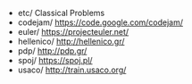 - etc/ Classical Problems
- codejam/ <https://code.google.com/codejam/>
- euler/ <https://projecteuler.net/>
- hellenico/ <http://hellenico.gr/>
- pdp/ <http://pdp.gr/>
- spoj/ <https://spoj.pl/>
- usaco/ <http://train.usaco.org/>
